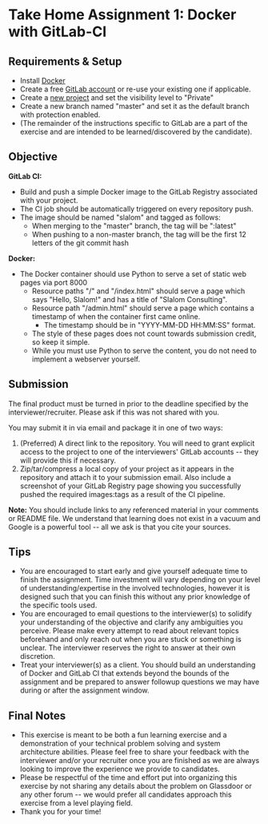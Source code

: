 # Take Home Assignment 1: Docker with GitLab-CI

## Requirements & Setup
- Install [Docker](https://docs.docker.com/engine/installation/)
- Create a free [GitLab account](https://gitlab.com/users/sign_in) or re-use your existing one if applicable.
- Create a [new project](https://gitlab.com/projects/new) and set the visibility level to "Private"
- Create a new branch named "master" and set it as the default branch with protection enabled.
- (The remainder of the instructions specific to GitLab are a part of the exercise and are intended to be learned/discovered by the candidate).


## Objective
**GitLab CI:**
- Build and push a simple Docker image to the GitLab Registry associated with your project.
- The CI job should be automatically triggered on every repository push. 
- The image should be named "slalom" and tagged as follows:
    - When merging to the "master" branch, the tag will be ":latest"
    - When pushing to a non-master branch, the tag will be the first 12 letters of the git commit hash

**Docker:**
- The Docker container should use Python to serve a set of static web pages via port 8000
    - Resource paths "/" and "/index.html" should serve a page which says "Hello, Slalom!" and has a title of "Slalom Consulting".
    - Resource path "/admin.html" should serve a page which contains a timestamp of when the container first came online.
        - The timestamp should be in "YYYY-MM-DD HH:MM:SS" format.
    - The style of these pages does not count towards submission credit, so keep it simple.
    - While you must use Python to serve the content, you do not need to implement a webserver yourself.


## Submission
The final product must be turned in prior to the deadline specified by the interviewer/recruiter. Please ask if this was not shared with you.

You may submit it in via email and package it in one of two ways:
1. (Preferred) A direct link to the repository. You will need to grant explicit access to the project to one of the interviewers' GitLab accounts -- they will provide this if necessary.
2. Zip/tar/compress a local copy of your project as it appears in the repository and attach it to your submission email.  Also include a screenshot of your GitLab Registry page showing you successfully pushed the required images:tags as a result of the CI pipeline.

**Note:** You should include links to any referenced material in your comments or README file. We understand that learning does not exist in a vacuum and Google is a powerful tool -- all we ask is that you cite your sources.


## Tips
- You are encouraged to start early and give yourself adequate time to finish the assignment. Time investment will vary depending on your level of understanding/expertise in the involved technologies, however it is designed such that you can finish this without any prior knowledge of the specific tools used.
- You are encouraged to email questions to the interviewer(s) to solidify your understanding of the objective and clarify any ambiguities you perceive. Please make every attempt to read about relevant topics beforehand and only reach out when you are stuck or something is unclear.  The interviewer reserves the right to answer at their own discretion.
- Treat your interviewer(s) as a client. You should build an understanding of Docker and GitLab CI that extends beyond the bounds of the assignment and be prepared to answer followup questions we may have during or after the assignment window.

## Final Notes
- This exercise is meant to be both a fun learning exercise and a demonstration of your technical problem solving and system architecture abilities.  Please feel free to share your feedback with the interviewer and/or your recruiter once you are finished as we are always looking to improve the experience we provide to candidates.
- Please be respectful of the time and effort put into organizing this exercise by not sharing any details about the problem on Glassdoor or any other forum -- we would prefer all candidates approach this exercise from a level playing field.
- Thank you for your time!
